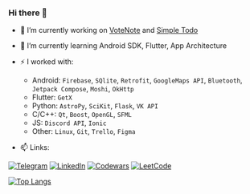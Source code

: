 ### Hi there 👋

- 🔭 I’m currently working on [VoteNote](https://github.com/OwlCodR/vote-note) and [Simple Todo](https://github.com/OwlCodR/simple-todo)
- 🌱 I’m currently learning Android SDK, Flutter, App Architecture
- ⚡ I worked with:
  - Android: `Firebase`, `SQlite`, `Retrofit`, `GoogleMaps API`, `Bluetooth`, `Jetpack Compose`, `Moshi`, `OkHttp`
  - Flutter: `GetX `
  - Python: `AstroPy`, `SciKit`, `Flask`, `VK API`
  - C/C++: `Qt`, `Boost`, `OpenGL`, `SFML`
  - JS: `Discord API`, `Ionic`
  - Other: `Linux`, `Git`, `Trello`, `Figma`
  
- 📫 Links:

[![Telegram](https://img.shields.io/badge/Telegram-2CA5E0?style=for-the-badge&logo=telegram&logoColor=white)](https://t.me/OwlCodR)
[![LinkedIn](https://img.shields.io/badge/linkedin-%230077B5.svg?style=for-the-badge&logo=linkedin&logoColor=white)](https://linkedin.com/in/max-levkin/)
[![Codewars](https://img.shields.io/badge/Codewars-B1361E?style=for-the-badge&logo=codewars&logoColor=white)](https://www.codewars.com/users/OwlCodR)
[![LeetCode](https://img.shields.io/badge/LeetCode-039660?style=for-the-badge&logo=leetcode&logoColor=white)](https://leetcode.com/owl_codr/)

[![Top Langs](https://github-readme-stats.vercel.app/api/top-langs/?username=owlcodr&layout=compact&theme=vue-dark&hide_border=true)](https://github.com/anuraghazra/github-readme-stats)
